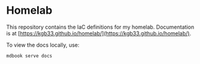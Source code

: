 # Homelab 

This repository contains the IaC definitions for my homelab. Documentation is
at [https://kgb33.github.io/homelab/](https://kgb33.github.io/homelab/).

To view the docs locally, use:

```bash
mdbook serve docs
```
